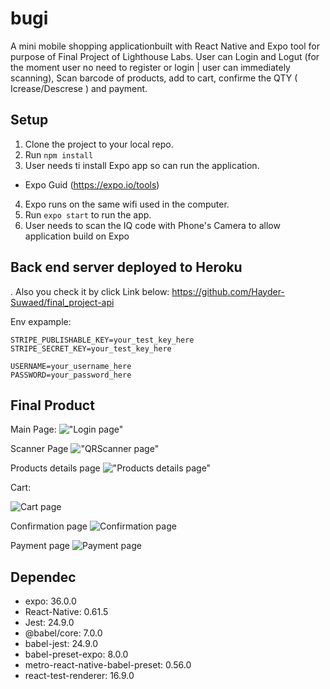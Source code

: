 # bugi
A mini mobile shopping applicationbuilt with React Native and Expo tool for purpose of Final Project of Lighthouse Labs.
User can Login and Logut (for the moment user no need to register or login | user can immediately scanning), Scan barcode of products, add to cart, confirme the QTY ( Icrease/Descrese ) and payment.


## Setup

1. Clone the project to your local repo.
2. Run `npm install`
3. User needs ti install Expo app so can run the application.
* Expo Guid (https://expo.io/tools)
4. Expo runs on the same wifi used in the computer.
5. Run `expo start` to run the app.
6. User needs to scan the IQ code with Phone's Camera to allow application build on Expo



## Back end server deployed to Heroku
. Also you check it by click Link below:
https://github.com/Hayder-Suwaed/final_project-api

Env expample:
```
STRIPE_PUBLISHABLE_KEY=your_test_key_here
STRIPE_SECRET_KEY=your_test_key_here

USERNAME=your_username_here
PASSWORD=your_password_here
```


## Final Product

Main Page:
!["Login page"](https://github.com/Hayder-Suwaed/final_project/blob/master/public/images/IMG_2524.PNG)

Scanner Page
!["QRScanner page"](https://github.com/Hayder-Suwaed/final_project/blob/master/public/images/IMG_2525.PNG)

Products details page
!["Products details page"](https://github.com/Hayder-Suwaed/final_project/blob/master/public/images/IMG_2526.PNG)

Cart:

![Cart page](https://github.com/Hayder-Suwaed/final_project/blob/master/public/images/IMG_2528.PNG)

Confirmation page
![Confirmation page](https://github.com/Hayder-Suwaed/final_project/blob/master/public/images/IMG_2527.PNG)

Payment page
![Payment page](https://github.com/Hayder-Suwaed/final_project/blob/master/public/images/IMG_2529.PNG)


## Dependec
* expo: 36.0.0
* React-Native: 0.61.5
* Jest: 24.9.0
* @babel/core: 7.0.0
* babel-jest: 24.9.0
* babel-preset-expo: 8.0.0
* metro-react-native-babel-preset: 0.56.0
* react-test-renderer: 16.9.0